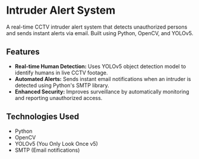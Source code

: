 # Intruder Alert System

A real-time CCTV intruder alert system that detects unauthorized persons and sends instant alerts via email. Built using Python, OpenCV, and YOLOv5.

## Features

- **Real-time Human Detection:** Uses YOLOv5 object detection model to identify humans in live CCTV footage.
- **Automated Alerts:** Sends instant email notifications when an intruder is detected using Python's SMTP library.
- **Enhanced Security:** Improves surveillance by automatically monitoring and reporting unauthorized access.

## Technologies Used

- Python
- OpenCV
- YOLOv5 (You Only Look Once v5)
- SMTP (Email notifications)
